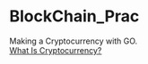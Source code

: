 # BlockChain_Prac

Making a Cryptocurrency with GO.  
[What Is Cryptocurrency?](https://www.investopedia.com/terms/c/cryptocurrency.asp)